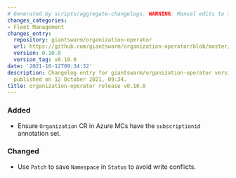 ```yaml
---
# Generated by scripts/aggregate-changelogs. WARNING: Manual edits to this files will be overwritten.
changes_categories:
- Fleet Management
changes_entry:
  repository: giantswarm/organization-operator
  url: https://github.com/giantswarm/organization-operator/blob/master/CHANGELOG.md#0100---2021-10-12
  version: 0.10.0
  version_tag: v0.10.0
date: '2021-10-12T09:34:32'
description: Changelog entry for giantswarm/organization-operator version 0.10.0,
  published on 12 October 2021, 09:34.
title: organization-operator release v0.10.0
---
```


### Added
- Ensure `Organization` CR in Azure MCs have the `subscriptionid` annotation set.
### Changed
- Use `Patch` to save `Namespace` in `Status` to avoid write conflicts.
